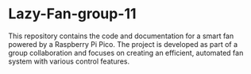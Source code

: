 # Lazy-Fan-group-11
This repository contains the code and documentation for a smart fan powered by a Raspberry Pi Pico. The project is developed as part of a group collaboration and focuses on creating an efficient, automated fan system with various control features.
